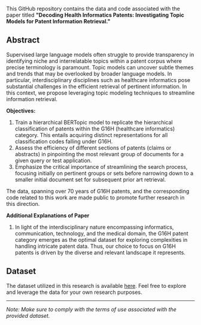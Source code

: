 
This GitHub repository contains the data and code associated with the paper titled **"Decoding Health Informatics Patents: Investigating Topic Models for Patent Information Retrieval."**

## Abstract

Supervised large language models often struggle to provide transparency in identifying niche and interrelatable topics within a patent corpus where precise terminology is paramount. Topic models can uncover subtle themes and trends that may be overlooked by broader language models. In particular, interdisciplinary disciplines such as healthcare informatics pose substantial challenges in the efficient retrieval of pertinent information. In this context, we propose leveraging topic modeling techniques to streamline information retrieval.

**Objectives:**
1. Train a hierarchical BERTopic model to replicate the hierarchical classification of patents within the G16H (healthcare informatics) category. This entails acquiring distinct representations for all classification codes falling under G16H.
2. Assess the efficiency of different sections of patents (claims or abstracts) in pinpointing the most relevant group of documents for a given query or test application.
3. Emphasize the critical importance of streamlining the search process, focusing initially on pertinent groups or sets before narrowing down to a smaller initial document set for subsequent prior art retrieval.

The data, spanning over 70 years of G16H patents, and the corresponding code related to this work are made public to promote further research in this direction.

**Additional Explanations of Paper**
1. In light of the interdisciplinary nature encompassing informatics, communication, technology, and the medical domain, the G16H patent category emerges as the optimal dataset for exploring complexities in handling intricate patent data. Thus, our choice to focus on G16H patents is driven by the diverse and relevant landscape it represents.

## Dataset

The dataset utilized in this research is available [here](https://drive.google.com/drive/folders/1bM3BhnKEAh-faW9DJHGdnxKZbe3C9QoS?usp=sharing). Feel free to explore and leverage the data for your own research purposes.

---

*Note: Make sure to comply with the terms of use associated with the provided dataset.*
